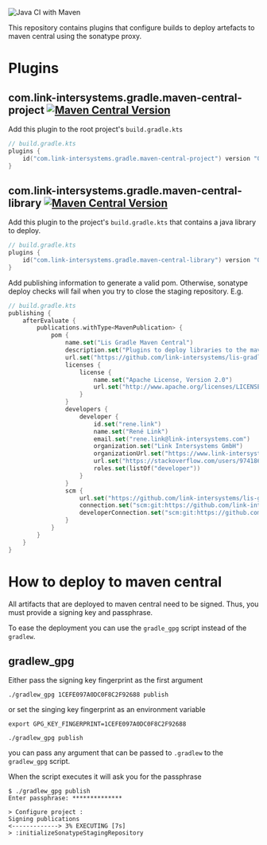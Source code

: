 ![Java CI with Maven](https://github.com/link-intersystems/lis-gradle-maven-central/workflows/Java%20CI%20with%20Gradle/badge.svg)

This repository contains plugins that configure builds to deploy artefacts to maven central using the sonatype proxy.  

# Plugins

## com.link-intersystems.gradle.maven-central-project [![Maven Central Version](https://img.shields.io/maven-central/v/com.link-intersystems.gradle.maven-central-project/com.link-intersystems.gradle.maven-central-project.gradle.plugin)](https://repo1.maven.org/maven2/com/link-intersystems/gradle/maven-central-project/com.link-intersystems.gradle.maven-central-project.gradle.plugin/)

Add this plugin to the root project's `build.gradle.kts`

```kotlin
// build.gradle.kts
plugins {
    id("com.link-intersystems.gradle.maven-central-project") version "0.0.1"
}
```

## com.link-intersystems.gradle.maven-central-library [![Maven Central Version](https://img.shields.io/maven-central/v/com.link-intersystems.gradle.maven-central-library/com.link-intersystems.gradle.maven-central-library.gradle.plugin)](https://repo1.maven.org/maven2/com/link-intersystems/gradle/maven-central-library/com.link-intersystems.gradle.maven-central-library.gradle.plugin/)

Add this plugin to the project's `build.gradle.kts` that contains a java library to deploy.

```kotlin
// build.gradle.kts
plugins {
    id("com.link-intersystems.gradle.maven-central-library") version "0.0.1"
}
```

Add publishing information to generate a valid pom. Otherwise, sonatype deploy checks will fail when you try to
close the staging repository. E.g.

```kotlin
// build.gradle.kts
publishing {
    afterEvaluate {
        publications.withType<MavenPublication> {
            pom {
                name.set("Lis Gradle Maven Central")
                description.set("Plugins to deploy libraries to the maven central repository.")
                url.set("https://github.com/link-intersystems/lis-gradle-maven-central")
                licenses {
                    license {
                        name.set("Apache License, Version 2.0")
                        url.set("http://www.apache.org/licenses/LICENSE-2.0.txt")
                    }
                }
                developers {
                    developer {
                        id.set("rene.link")
                        name.set("René Link")
                        email.set("rene.link@link-intersystems.com")
                        organization.set("Link Intersystems GmbH")
                        organizationUrl.set("https://www.link-intersystems.com")
                        url.set("https://stackoverflow.com/users/974186/ren%C3%A9-link")
                        roles.set(listOf("developer"))
                    }
                }
                scm {
                    url.set("https://github.com/link-intersystems/lis-gradle-maven-central")
                    connection.set("scm:git:https://github.com/link-intersystems/lis-gradle-maven-central.git")
                    developerConnection.set("scm:git:https://github.com/link-intersystems/lis-gradle-maven-central.git")
                }
            }
        }
    }
}
```

# How to deploy to maven central

All artifacts that are deployed to maven central need to be signed. Thus, you must provide a signing key and passphrase.

To ease the deployment you can use the `gradle_gpg` script instead of the `gradlew`.

## gradlew_gpg

Either pass the signing key fingerprint as the first argument

```shell
./gradlew_gpg 1CEFE097A0DC0F8C2F92688 publish
```

or set the singing key fingerprint as an environment variable

```shell
export GPG_KEY_FINGERPRINT=1CEFE097A0DC0F8C2F92688

./gradlew_gpg publish
```
you can pass any argument that can be passed to `.gradlew` to the `gradlew_gpg` script.

When the script executes it will ask you for the passphrase

```shell
$ ./gradlew_gpg publish
Enter passphrase: **************

> Configure project :
Signing publications
<-------------> 3% EXECUTING [7s]
> :initializeSonatypeStagingRepository
```

